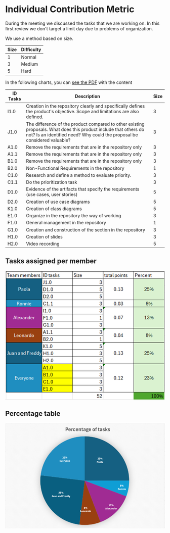 # Individual Contribution Metric

During the meeting we discussed the tasks that we are working on. In this first review we don't target a limit day due to problems of organization.

We use a method based on size.

|Size|Difficulty|
|----|-----------|
|1   |  Normal   |
|3|Medium|
|5|Hard|

In the following charts, you can [see the PDF](documentation/EachTasks.pdf) with the content

|ID Tasks|Description|Size|
|----|-----------|---------|
|I1.0  |  Creation in the repository clearly and specifically defines the product's objective. Scope and limitations are also defined.|3|
|J1.0| The difference of the product compared to other existing proposals. What does this product include that others do not? Is an identified need? Why could the proposal be considered valuable?|3|
|A1.0|Remove the requirements that are in the repository only|3|
|A1.1 | Remove the requirements that are in the repository only| 3|
|B1.0 |Remove the requirements that are in the repository only |3 |
|B2.0|Non-Functional Requirements in the repository|1|
|C1.0|Research and define a method to evaluate priority. |3|
|C1.1|Do the prioritization task  |3|
|D1.0|Evidence of the artifacts that specify the requirements (use cases, user stories)|5|
|D2.0|Creation of use case diagrams|5|
|K1.0|Creation of class diagrams|5|
|E1.0|Organize in the repository the way of working|3|
|F1.0|General management in the repository|1|
|G1.0|Creation and construction of the section in the repository|3|
|H1.0|Creation of slides|3|
|H2.0|Video recording|5|

## Tasks assigned per member
![tasks](assets/Contribution.png)
## Percentage table
![table](assets/grafic.png)